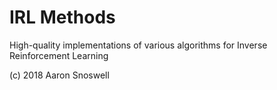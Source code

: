 # IRL Methods

High-quality implementations of various algorithms for Inverse Reinforcement
Learning

(c) 2018 Aaron Snoswell

